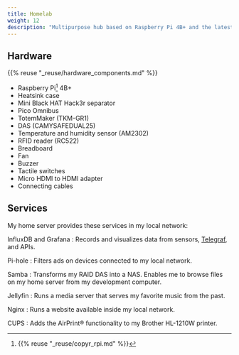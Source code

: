 ```yaml
---
title: Homelab
weight: 12
description: "Multipurpose hub based on Raspberry Pi 4B+ and the latest Debian stable."
---
```


## Hardware

{{% reuse "_reuse/hardware_components.md" %}}

* Raspberry Pi[^1] 4B+
* Heatsink case
* Mini Black HAT Hack3r separator
* Pico Omnibus
* TotemMaker (TKM-GR1)
* DAS (CAMYSAFEDUAL25)
* Temperature and humidity sensor (AM2302)
* RFID reader (RC522)
* Breadboard
* Fan
* Buzzer
* Tactile switches
* Micro HDMI to HDMI adapter
* Connecting cables

[^1]: {{% reuse "_reuse/copyr_rpi.md" %}}

## Services

My home server provides these services in my local network:

InfluxDB and Grafana
: Records and visualizes data from sensors, [Telegraf](https://www.influxdata.com/time-series-platform/telegraf/), and APIs.

Pi-hole
: Filters ads on devices connected to my local network.

Samba
: Transforms my RAID DAS into a NAS. Enables me to browse files on my home server from my development computer.

Jellyfin
: Runs a media server that serves my favorite music from the past.

Nginx
: Runs a website available inside my local network.

CUPS
: Adds the AirPrint® functionality to my Brother HL-1210W printer.
